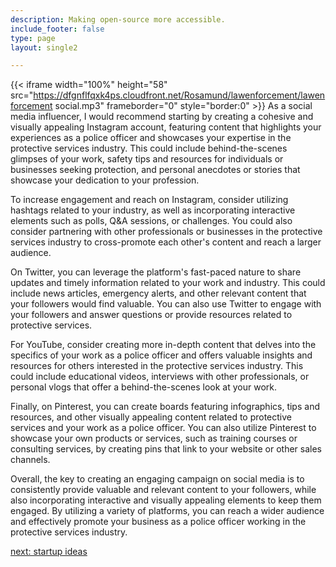 ```yaml
---
description: Making open-source more accessible.
include_footer: false
type: page
layout: single2

---
```


{{< iframe width="100%" height="58" src="https://dfgnflfqxk4ps.cloudfront.net/Rosamund/lawenforcement/lawenforcement social.mp3" frameborder="0" style="border:0" >}}
As a social media influencer, I would recommend starting by creating a cohesive and visually appealing Instagram account, featuring content that highlights your experiences as a police officer and showcases your expertise in the protective services industry. This could include behind-the-scenes glimpses of your work, safety tips and resources for individuals or businesses seeking protection, and personal anecdotes or stories that showcase your dedication to your profession.

To increase engagement and reach on Instagram, consider utilizing hashtags related to your industry, as well as incorporating interactive elements such as polls, Q&A sessions, or challenges. You could also consider partnering with other professionals or businesses in the protective services industry to cross-promote each other's content and reach a larger audience.

On Twitter, you can leverage the platform's fast-paced nature to share updates and timely information related to your work and industry. This could include news articles, emergency alerts, and other relevant content that your followers would find valuable. You can also use Twitter to engage with your followers and answer questions or provide resources related to protective services.

For YouTube, consider creating more in-depth content that delves into the specifics of your work as a police officer and offers valuable insights and resources for others interested in the protective services industry. This could include educational videos, interviews with other professionals, or personal vlogs that offer a behind-the-scenes look at your work.

Finally, on Pinterest, you can create boards featuring infographics, tips and resources, and other visually appealing content related to protective services and your work as a police officer. You can also utilize Pinterest to showcase your own products or services, such as training courses or consulting services, by creating pins that link to your website or other sales channels.

Overall, the key to creating an engaging campaign on social media is to consistently provide valuable and relevant content to your followers, while also incorporating interactive and visually appealing elements to keep them engaged. By utilizing a variety of platforms, you can reach a wider audience and effectively promote your business as a police officer working in the protective services industry.


<a href="https://workdojos.com/lawenforcement/startup">next: startup ideas</a>
